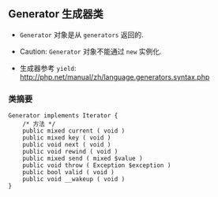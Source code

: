 ## Generator 生成器类
* `Generator` 对象是从 `generators` 返回的.

* Caution: `Generator` 对象不能通过 `new` 实例化.

* 生成器参考 `yield`: http://php.net/manual/zh/language.generators.syntax.php


### 类摘要
```
Generator implements Iterator {
    /* 方法 */
    public mixed current ( void )
    public mixed key ( void )
    public void next ( void )
    public void rewind ( void )
    public mixed send ( mixed $value )
    public void throw ( Exception $exception )
    public bool valid ( void )
    public void __wakeup ( void )
}
```

